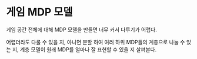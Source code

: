 # 게임 MDP 모델 

게임 공간 전체에 대해 MDP 모델을 만들면 너무 커서 다루기가 어렵다. 

어렵더라도 다룰 수 있을 지, 아니면 분할 하여 여러 하위 MDP들의 계층으로 나눌 수 있는 지, 
계층 모델이 원래 MDP를 얼마나 잘 표현할 수 있을 지 살펴본다. 

